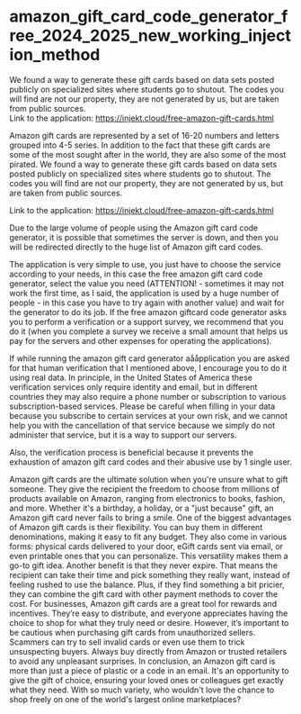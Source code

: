 # amazon_gift_card_code_generator_free_2024_2025_new_working_injection_method
 We found a way to generate these gift cards based on data sets posted publicly on specialized sites where students go to shutout. The codes you will find are not our property, they are not generated by us, but are taken from public sources.   
 Link to the application: https://injekt.cloud/free-amazon-gift-cards.html

Amazon gift cards are represented by a set of 16-20 numbers and letters grouped into 4-5 series. In addition to the fact that these gift cards are some of the most sought after in the world, they are also some of the most pirated.
We found a way to generate these gift cards based on data sets posted publicly on specialized sites where students go to shutout. The codes you will find are not our property, they are not generated by us, but are taken from public sources.

Link to the application: https://injekt.cloud/free-amazon-gift-cards.html

Due to the large volume of people using the Amazon gift card code generator, it is possible that sometimes the server is down, and then you will be redirected directly to the huge list of Amazon gift card codes.

The application is very simple to use, you just have to choose the service according to your needs, in this case the free amazon gift card code generator, select the value you need (ATTENTION! - sometimes it may not work the first time, as I said, the application is used by a huge number of people - in this case you have to try again with another value) and wait for the generator to do its job. If the free amazon giftcard code generator asks you to perform a verification or a support survey, we recommend that you do it (when you complete a survey we receive a small amount that helps us pay for the servers and other expenses for operating the applications).

If while running the amazon gift card generator aååpplication you are asked for that human verification that I mentioned above, I encourage you to do it using real data. In principle, in the United States of America these verification services only require identity and email, but in different countries they may also require a phone number or subscription to various subscription-based services. Please be careful when filling in your data because you subscribe to certain services at your own risk, and we cannot help you with the cancellation of that service because we simply do not administer that service, but it is a way to support our servers.

Also, the verification process is beneficial because it prevents the exhaustion of amazon gift card codes and their abusive use by 1 single user.

Amazon gift cards are the ultimate solution when you're unsure what to gift someone. They give the recipient the freedom to choose from millions of products available on Amazon, ranging from electronics to books, fashion, and more. Whether it's a birthday, a holiday, or a "just because" gift, an Amazon gift card never fails to bring a smile.
One of the biggest advantages of Amazon gift cards is their flexibility. You can buy them in different denominations, making it easy to fit any budget. They also come in various forms: physical cards delivered to your door, eGift cards sent via email, or even printable ones that you can personalize. This versatility makes them a go-to gift idea.
Another benefit is that they never expire. That means the recipient can take their time and pick something they really want, instead of feeling rushed to use the balance. Plus, if they find something a bit pricier, they can combine the gift card with other payment methods to cover the cost.
For businesses, Amazon gift cards are a great tool for rewards and incentives. They’re easy to distribute, and everyone appreciates having the choice to shop for what they truly need or desire.
However, it’s important to be cautious when purchasing gift cards from unauthorized sellers. Scammers can try to sell invalid cards or even use them to trick unsuspecting buyers. Always buy directly from Amazon or trusted retailers to avoid any unpleasant surprises.
In conclusion, an Amazon gift card is more than just a piece of plastic or a code in an email. It's an opportunity to give the gift of choice, ensuring your loved ones or colleagues get exactly what they need. With so much variety, who wouldn't love the chance to shop freely on one of the world's largest online marketplaces?
